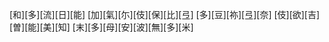 [和][多][流][日][能] [加][氣][尓][伎][保][比][弖] [多][豆][祢][弖][奈] [伎][欲][吉][曽][能][美][知] [末][多][母][安][波][無][多][米]
